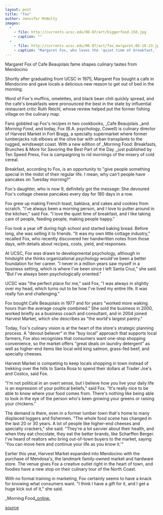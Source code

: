 ```yaml
---
layout: post
title: "fox"
author: Jennifer McNulty
images:
  -
    - file: http://currents.ucsc.edu/06-07/art/biggerfood.150.jpg
    - caption: ""
  -
    - file: http://currents.ucsc.edu/06-07/art/fox_margaret.06-10-23.jpg
    - caption: "Margaret Fox, who loves the 'quiet time of breakfast,' has published a new edition of Morning Food"
---
```


Margaret Fox of Cafe Beaujolais fame shapes culinary tastes from Mendocino

Shortly after graduating from UCSC in 1975, Margaret Fox bought a cafe in Mendocino and gave locals a delicious new reason to get out of bed in the morning.

Word of Fox's muffins, omelettes, and black bean chili quickly spread, and the cafe's breakfasts were pronounced the best in the state by influential restaurant critic Ruth Reichl, whose review helped put the former fishing village on the culinary map.

Fans gobbled up Fox's recipes in two cookbooks, _Cafe Beaujolais _and _Morning Food_, and today, Fox (B.A. psychology, Cowell) is culinary director of Harvest Market in Fort Bragg, a specialty supermarket where former lumberjacks rub elbows at the olive bar with urban transplants to the rugged, windswept coast. With a new edition of _Morning Food: Breakfasts, Brunches & More for Savoring the Best Part of the Day _just published by Ten Speed Press, Fox is campaigning to rid mornings of the misery of cold cereal.

Breakfast, according to Fox, is an opportunity to "give people something special in the midst of their regular life. I mean, why can't people have pancakes on Tuesday morning?"

Fox's daughter, who is now 9, definitely got the message: She devoured Fox's cottage cheese pancakes every day for 180 days in a row.

Fox grew up making French toast, baklava, and cakes and cookies from scratch. "I've always been a morning person, and I love to putter around in the kitchen," said Fox. "I love the quiet time of breakfast, and I like taking care of people, feeding people, making people happy."

Fox took a year off during high school and started baking bread. Before long, she was selling it to friends. "It was my own little cottage industry," recalled Fox, who recently discovered her handwritten notes from those days, with details about recipes, costs, yield, and responses.

At UCSC, Fox was drawn to developmental psychology, although in hindsight she thinks organizational psychology would've been a better foundation for her career. "I never in a million years saw myself in a business setting, which is where I've been since I left Santa Cruz," she said. "But I've always been psychologically oriented."

UCSC was "the perfect place for me," said Fox, "I was always in slightly over my head, which turns out to be how I've lived my entire life. It was really fun and challenging."

Fox bought Cafe Beaujolais in 1977 and for years "worked more waking hours than the average couple combined." She sold the business in 2000, worked briefly as a business coach and consultant, and in 2004 joined Harvest Market, which she describes as "the world's largest pantry."

Today, Fox's culinary vision is at the heart of the store's strategic planning process. A "devout believer" in the "buy local" approach that supports local farmers, Fox also recognizes that consumers want one-stop shopping convenience, so the market offers "great deals on laundry detergent" as well as higher-end items like local wild king salmon, grass-fed beef, and specialty cheeses.

Harvest Market is competing to keep locals shopping in town instead of trekking over the hills to Santa Rosa to spend their dollars at Trader Joe's and Costco, said Fox.

"I'm not political in an overt sense, but I believe how you live your daily life is an expression of your political beliefs," said Fox. "It's really nice to be able to know where your food comes from. There's nothing like being able to look in the eye of the person who's been growing your greens or raising your chickens."

The demand is there, even in a former lumber town that's home to many displaced loggers and fishermen. "The whole food scene has changed in the last 20 or 30 years. A lot of people like higher-end cheeses and specialty crackers," she said. "They're a lot savvier about their health, and when they eat chocolate, they eat the better brands, like Scharffen Berger. I've heard of realtors who bring out-of-town buyers to the market, saying 'You can move here and continue your life as you know it.'"

Earlier this year, Harvest Market expanded into Mendocino with the purchase of Mendosa's, the landmark family-owned market and hardware store. The venue gives Fox a creative outlet right in the heart of town, and foodies have a new stop on their culinary tour of the North Coast.

With no formal training in marketing, Fox certainly seems to have a knack for knowing what consumers want. "I think I have a gift for it, and I get a huge kick out of it," she said.

_Morning Food[_online.][1]  

[1]: http://www.margaretfox.com/

[source](http://www1.ucsc.edu/currents/06-07/10-23/fox.asp "Permalink to fox")
